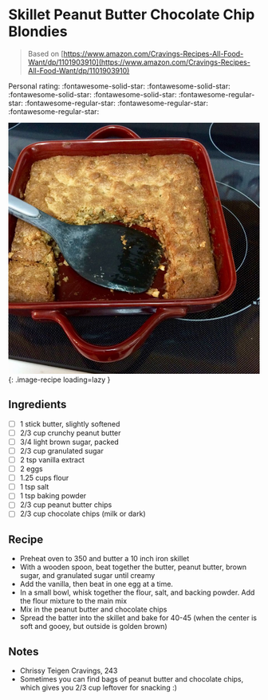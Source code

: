 <!-- Do not modify sections with "AUTO-*". They are updated by make.py -->

# Skillet Peanut Butter Chocolate Chip Blondies

> Based on [https://www.amazon.com/Cravings-Recipes-All-Food-Want/dp/1101903910](https://www.amazon.com/Cravings-Recipes-All-Food-Want/dp/1101903910)

<!-- rating=1; (User can specify rating on scale of 1-5) -->
<!-- AUTO-UserRating -->
Personal rating: :fontawesome-solid-star: :fontawesome-solid-star: :fontawesome-solid-star: :fontawesome-solid-star: :fontawesome-regular-star: :fontawesome-regular-star: :fontawesome-regular-star: :fontawesome-regular-star:
<!-- /AUTO-UserRating -->

<!-- name_image=skillet_peanut_butter_chocolate_chip_blondies.jpeg; (User can specify image name if multiple exist) -->
<!-- AUTO-Image -->
![skillet_peanut_butter_chocolate_chip_blondies.jpeg](./skillet_peanut_butter_chocolate_chip_blondies.jpeg){: .image-recipe loading=lazy }
<!-- /AUTO-Image -->

## Ingredients

* [ ] 1 stick butter, slightly softened
* [ ] 2/3 cup crunchy peanut butter
* [ ] 3/4 light brown sugar, packed
* [ ] 2/3 cup granulated sugar
* [ ] 2 tsp vanilla extract
* [ ] 2 eggs
* [ ] 1.25 cups flour
* [ ] 1 tsp salt
* [ ] 1 tsp baking powder
* [ ] 2/3 cup peanut butter chips
* [ ] 2/3 cup chocolate chips (milk or dark)

## Recipe

* Preheat oven to 350 and butter a 10 inch iron skillet
* With a wooden spoon, beat together the butter, peanut butter, brown sugar, and granulated sugar until creamy
* Add the vanilla, then beat in one egg at a time.
* In a small bowl, whisk together the flour, salt, and backing powder. Add the flour mixture to the main mix
* Mix in the peanut butter and chocolate chips
* Spread the batter into the skillet and bake for 40-45 (when the center is soft and gooey, but outside is golden brown)

## Notes

* Chrissy Teigen Cravings, 243
* Sometimes you can find bags of peanut butter and chocolate chips, which gives you 2/3 cup leftover for snacking :)
